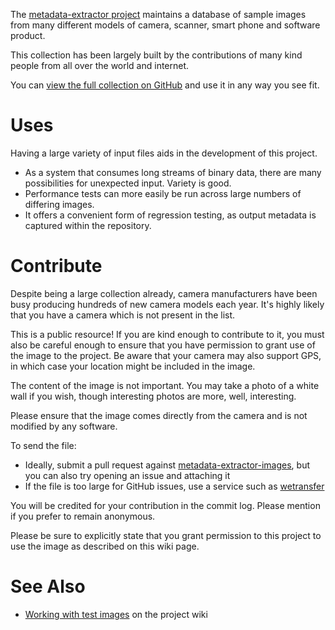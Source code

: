 The [metadata-extractor project](https://drewnoakes.com/code/exif/) maintains a database of sample images from many different models of camera, scanner, smart phone and software product.

This collection has been largely built by the contributions of many kind people from all over the world and internet.

You can [view the full collection on GitHub](https://github.com/drewnoakes/metadata-extractor-images) and use it in any way you see fit.

# Uses

Having a large variety of input files aids in the development of this project.

* As a system that consumes long streams of binary data, there are many possibilities for unexpected input. Variety is good.
* Performance tests can more easily be run across large numbers of differing images.
* It offers a convenient form of regression testing, as output metadata is captured within the repository.

# Contribute

Despite being a large collection already, camera manufacturers have been busy producing hundreds of new camera models each year. It's highly likely that you have a camera which is not present in the list.

This is a public resource! If you are kind enough to contribute to it, you must also be careful enough to ensure that you have permission to grant use of the image to the project. Be aware that your camera may also support GPS, in which case your location might be included in the image.

The content of the image is not important. You may take a photo of a white wall if you wish, though interesting photos are more, well, interesting.

Please ensure that the image comes directly from the camera and is not modified by any software.

To send the file:

  * Ideally, submit a pull request against [metadata-extractor-images](https://github.com/drewnoakes/metadata-extractor-images), but you can also try opening an issue and attaching it
  * If the file is too large for GitHub issues, use a service such as [wetransfer](https://www.wetransfer.com/)

You will be credited for your contribution in the commit log. Please mention if you prefer to remain anonymous.

Please be sure to explicitly state that you grant permission to this project to use the image as described on this wiki page.

# See Also

* [Working with test images](https://github.com/drewnoakes/metadata-extractor/wiki/Working-with-test-images) on the project wiki